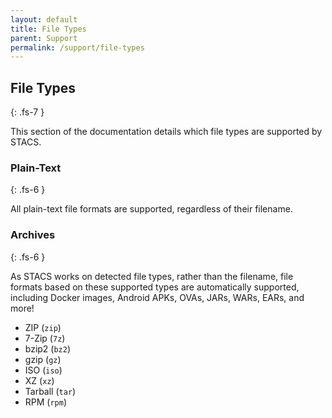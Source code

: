 ```yaml
---
layout: default
title: File Types
parent: Support
permalink: /support/file-types
---
```


## File Types
{: .fs-7 }

This section of the documentation details which file types are supported by STACS.

### Plain-Text
{: .fs-6 }

All plain-text file formats are supported, regardless of their filename.

### Archives
{: .fs-6 }

As STACS works on detected file types, rather than the filename, file formats based on
these supported types are automatically supported, including Docker images, Android
APKs, OVAs, JARs, WARs, EARs, and more!

* ZIP (`zip`)
* 7-Zip (`7z`)
* bzip2 (`bz2`)
* gzip (`gz`)
* ISO (`iso`)
* XZ (`xz`)
* Tarball (`tar`)
* RPM (`rpm`)
